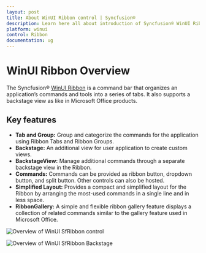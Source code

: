```yaml
---
layout: post
title: About WinUI Ribbon control | Syncfusion®
description: Learn here all about introduction of Syncfusion® WinUI Ribbon(SfRibbon) control with key features and more.
platform: winui
control: Ribbon
documentation: ug
---
```


# WinUI Ribbon Overview

The Syncfusion® [WinUI Ribbon](https://www.syncfusion.com/winui-controls/ribbon) is a command bar that organizes an application’s commands and tools into a series of tabs. It also supports a backstage view as like in Microsoft Office products.

## Key features 

* **Tab and Group:** Group and categorize the commands for the application using Ribbon Tabs and Ribbon Groups.
* **Backstage:** An additional view for user application to create custom views.
* **BackstageView:** Manage additional commands through a separate backstage view in the Ribbon.
* **Commands:** Commands can be provided as ribbon button, dropdown button, and split button. Other controls can also be hosted.
* **Simplified Layout:** Provides a compact and simplified layout for the Ribbon by arranging the most-used commands in a single line and in less space.
* **RibbonGallery:** A simple and flexible ribbon gallery feature displays a collection of related commands similar to the gallery feature used in Microsoft Office.


 ![Overview of WinUI SfRibbon control](Overview-images/syncfusion-winui-ribbon.png)

 ![Overview of WinUI SfRibbon Backstage](Overview-images/ribbon-backstage.gif)





